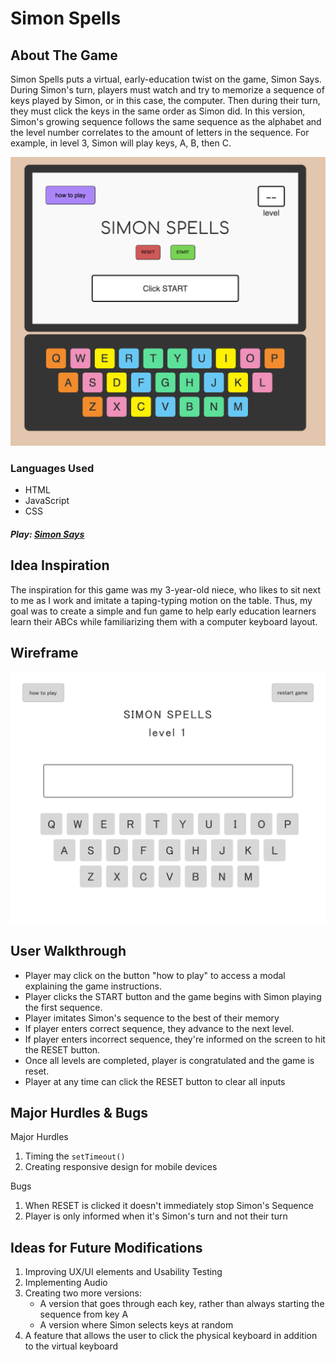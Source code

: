 # Simon Spells

## About The Game
Simon Spells puts a virtual, early-education twist on the game, Simon Says. During Simon's turn, players must watch and try to memorize a sequence of keys played by Simon, or in this case, the computer. Then during their turn, they must click the keys in the same order as Simon did. In this version, Simon's growing sequence follows the same sequence as the alphabet and the level number correlates to the amount of letters in the sequence. For example, in level 3, Simon will play keys, A, B, then C. 

<img src="img/Simon-spells-game-051421.png">

### Languages Used
- HTML
- JavaScript
- CSS

##### Play: [Simon Says](https://kaciekomoto.github.io/Simon-Spells/)

## Idea Inspiration
The inspiration for this game was my 3-year-old niece, who likes to sit next to me as I work and imitate a taping-typing motion on the table. Thus, my goal was to create a simple and fun game to help early education learners learn their ABCs while familiarizing them with a computer keyboard layout.


## Wireframe
<img src="img/kacieKomoto_simonSpells_wireframe_project1.png">


## User Walkthrough
- Player may click on the button "how to play" to access a modal explaining the game instructions.
- Player clicks the START button and the game begins with Simon playing the first sequence.
- Player imitates Simon's sequence to the best of their memory
- If player enters correct sequence, they advance to the next level.
- If player enters incorrect sequence, they're informed on the screen to hit the RESET button.
- Once all levels are completed, player is congratulated and the game is reset.
- Player at any time can click the RESET button to clear all inputs


## Major Hurdles & Bugs
Major Hurdles
1. Timing the ```setTimeout()```
2. Creating responsive design for mobile devices


Bugs
1. When RESET is clicked it doesn't immediately stop Simon's Sequence
2. Player is only informed when it's Simon's turn and not their turn

## Ideas for Future Modifications
1. Improving UX/UI elements and Usability Testing
2. Implementing Audio
3. Creating two more versions:
    -  A version that goes through each key, rather than always starting the sequence from key A
    - A version where Simon selects keys at random
4. A feature that allows the user to click the physical keyboard in addition to the virtual keyboard



